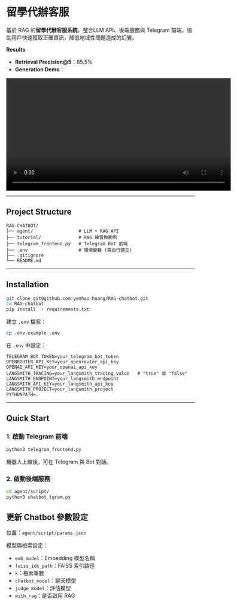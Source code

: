 # 留學代辦客服

基於 RAG 的**留學代辦客服系統**，整合LLM API、後端服務與 Telegram 前端，協助用戶快速獲取正確資訊，降低地域性問題造成的幻覺。

**Results**

* **Retrieval Precision\@5**：85.5%
* **Generation Demo**：

<video src="metadata/rag_chabot.mp4" controls width="600"></video>

---

## **Project Structure**

```
RAG-CHATBOT/
├── agent/                 # LLM + RAG API
├── tutorial/              # RAG 練習與範例
├── telegram_frontend.py   # Telegram Bot 前端
├── .env                   # 環境變數 (需自行建立)
├── .gitignore
└── README.md
```

---

## **Installation**

```bash
git clone git@github.com:yenhao-huang/RAG-chatbot.git
cd RAG-chatbot
pip install -r requirements.txt
```

建立 `.env` 檔案：

```bash
cp .env.example .env
```

在 `.env` 中設定：

```dotenv
TELEGRAM_BOT_TOKEN=your_telegram_bot_token
OPENROUTER_API_KEY=your_openrouter_api_key
OPENAI_API_KEY=your_openai_api_key
LANGSMITH_TRACING=your_langsmith_tracing_value   # "true" 或 "false"
LANGSMITH_ENDPOINT=your_langsmith_endpoint
LANGSMITH_API_KEY=your_langsmith_api_key
LANGSMITH_PROJECT=your_langsmith_project
PYTHONPATH=.
```

---

## **Quick Start**

### 1. 啟動 Telegram 前端

```bash
python3 telegram_frontend.py
```

機器人上線後，可在 Telegram 與 Bot 對話。

### 2. 啟動後端服務

```bash
cd agent/script/
python3 chatbot_tgram.py
```

## 更新 Chatbot 參數設定

位置：`agent/script/params.json`

模型與檢索設定：

* `emb_model`：Embedding 模型名稱
* `faiss_idx_path`：FAISS 索引路徑
* `k`：檢索筆數
* `chatbot_model`：聊天模型
* `judge_model`：評估模型
* `with_rag`：是否啟用 RAG
